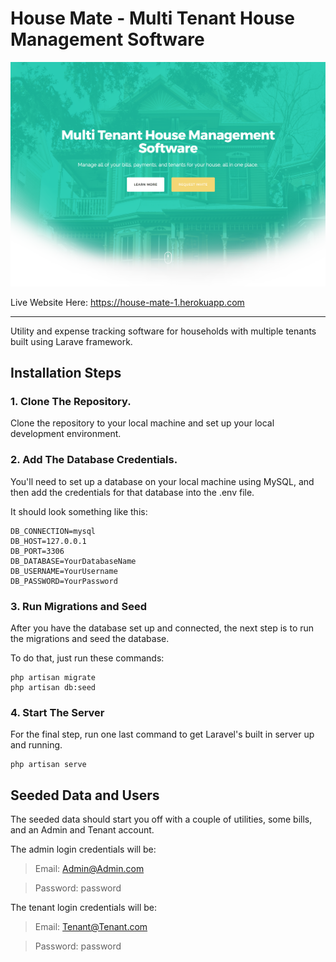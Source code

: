 House Mate - Multi Tenant House Management Software
=====================

![House Mate Screenshot](/public/assets/img/House-Mate-Shortened.png)

Live Website Here: https://house-mate-1.herokuapp.com
                         
-------------------------
Utility and expense tracking software for households with multiple tenants built using Larave framework.

Installation Steps
-----------------

### 1. Clone The Repository.

Clone the repository to your local machine and set up your local development environment.

### 2. Add The Database Credentials.

You'll need to set up a database on your local machine using MySQL, and then add the credentials for 
that database into the .env file. 

It should look something like this:

```
DB_CONNECTION=mysql
DB_HOST=127.0.0.1
DB_PORT=3306
DB_DATABASE=YourDatabaseName
DB_USERNAME=YourUsername
DB_PASSWORD=YourPassword
```

### 3. Run Migrations and Seed

After you have the database set up and connected, the next step is to run the migrations 
and seed the database.

To do that, just run these commands:

```
php artisan migrate
php artisan db:seed
```

### 4. Start The Server

For the final step, run one last command to get Laravel's built in server up and running.

```
php artisan serve
```

Seeded Data and Users
---------------------

The seeded data should start you off with a couple of utilities, some bills, and an Admin and Tenant account.

The admin login credentials will be:

> Email: Admin@Admin.com 

> Password: password



The tenant login credentials will be:

> Email: Tenant@Tenant.com

> Password: password